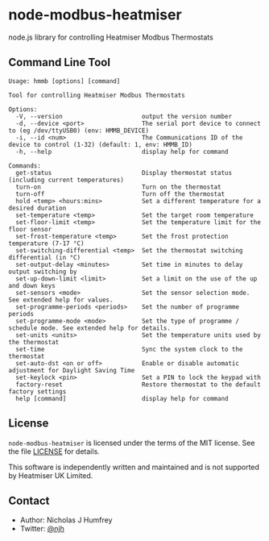 node-modbus-heatmiser
=====================

node.js library for controlling Heatmiser Modbus Thermostats


Command Line Tool
-----------------

```
Usage: hmmb [options] [command]

Tool for controlling Heatmiser Modbus Thermostats

Options:
  -V, --version                      output the version number
  -d, --device <port>                The serial port device to connect to (eg /dev/ttyUSB0) (env: HMMB_DEVICE)
  -i, --id <num>                     The Communications ID of the device to control (1-32) (default: 1, env: HMMB_ID)
  -h, --help                         display help for command

Commands:
  get-status                         Display thermostat status (including current temperatures)
  turn-on                            Turn on the thermostat
  turn-off                           Turn off the thermostat
  hold <temp> <hours:mins>           Set a different temperature for a desired duration
  set-temperature <temp>             Set the target room temperature
  set-floor-limit <temp>             Set the temperature limit for the floor sensor
  set-frost-temperature <temp>       Set the frost protection temperature (7-17 °C)
  set-switching-differential <temp>  Set the thermostat switching differential (in °C)
  set-output-delay <minutes>         Set time in minutes to delay output switching by
  set-up-down-limit <limit>          Set a limit on the use of the up and down keys
  set-sensors <mode>                 Set the sensor selection mode. See extended help for values.
  set-programme-periods <periods>    Set the number of programme periods
  set-programme-mode <mode>          Set the type of programme / schedule mode. See extended help for details.
  set-units <units>                  Set the temperature units used by the thermostat
  set-time                           Sync the system clock to the thermostat
  set-auto-dst <on or off>           Enable or disable automatic adjustment for Daylight Saving Time
  set-keylock <pin>                  Set a PIN to lock the keypad with
  factory-reset                      Restore thermostat to the default factory settings
  help [command]                     display help for command
```
License
-------

`node-modbus-heatmiser` is licensed under the terms of the MIT license.
See the file [LICENSE](/LICENSE.md) for details.

This software is independently written and maintained and is not supported by Heatmiser UK Limited.


Contact
-------

* Author:    Nicholas J Humfrey
* Twitter:   [@njh](http://twitter.com/njh)

